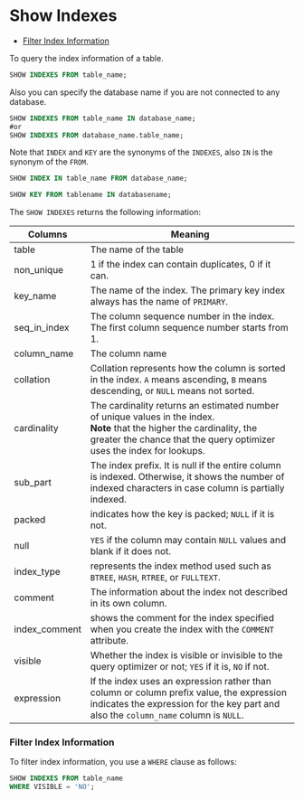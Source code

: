 # Show Indexes

* [Filter Index Information](#filter-index-information)

To query the index information of a table.
```sql
SHOW INDEXES FROM table_name;
```

Also you can specify the database name if you are not connected to any database.
```sql
SHOW INDEXES FROM table_name IN database_name;
#or
SHOW INDEXES FROM database_name.table_name;
```

Note that `INDEX` and `KEY` are the synonyms of the `INDEXES`, also `IN` is the synonym of the `FROM`.
```sql
SHOW INDEX IN table_name FROM database_name;

SHOW KEY FROM tablename IN databasename;
```

The `SHOW INDEXES` returns the following information:

Columns | Meaning
---|---|
table | The name of the table
non_unique | 1 if the index can contain duplicates, 0 if it can.
key_name | The name of the index. The primary key index always has the name of `PRIMARY`.
seq_in_index | The column sequence number in the index. The first column sequence number starts from 1.
column_name | The column name
collation | Collation represents how the column is sorted in the index. `A` means ascending, `B` means descending, or `NULL` means not sorted.
cardinality | The cardinality returns an estimated number of unique values in the index. <br> **Note** that the higher the cardinality, the greater the chance that the query optimizer uses the index for lookups.
sub_part | The index prefix. It is null if the entire column is indexed. Otherwise, it shows the number of indexed characters in case column is partially indexed.
packed | indicates how the key is packed; `NULL` if it is not.
null | `YES` if the column may contain `NULL` values and blank if it does not.
index_type | represents the index method used such as `BTREE`, `HASH`, `RTREE`, or `FULLTEXT`.
comment | The information about the index not described in its own column.
index_comment | shows the comment for the index specified when you create the index with the `COMMENT` attribute.
visible | Whether the index is visible or invisible to the query optimizer or not; `YES` if it is, `NO` if not.
expression | If the index uses an expression rather than column or column prefix value, the expression indicates the expression for the key part and also the `column_name` column is `NULL`.

### Filter Index Information
To filter index information, you use a `WHERE` clause as follows:
```sql
SHOW INDEXES FROM table_name
WHERE VISIBLE = 'NO';
```
